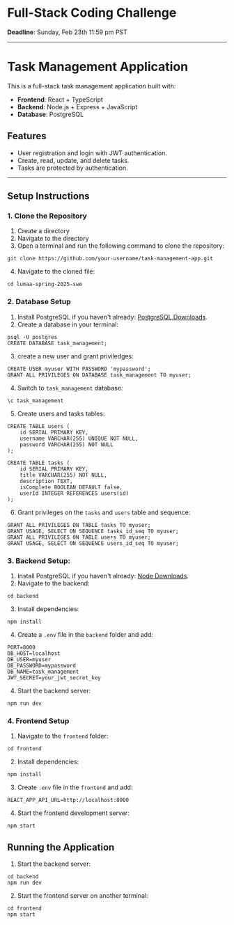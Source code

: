 # Full-Stack Coding Challenge

**Deadline**: Sunday, Feb 23th 11:59 pm PST

---

# Task Management Application

This is a full-stack task management application built with:
- **Frontend**: React + TypeScript
- **Backend**: Node.js + Express + JavaScript
- **Database**: PostgreSQL

## Features
- User registration and login with JWT authentication.
- Create, read, update, and delete tasks.
- Tasks are protected by authentication.

---

## Setup Instructions

### 1. Clone the Repository
1. Create a directory
2. Navigate to the directory
3. Open a terminal and run the following command to clone the repository:
```
git clone https://github.com/your-username/task-management-app.git
```
4. Navigate to the cloned file:
```
cd lumaa-spring-2025-swe
```

### 2. Database Setup
1. Install PostgreSQL if you haven't already: [PostgreSQL Downloads](https://www.postgresql.org/download/).
2. Create a database in your terminal:
```
psql -U postgres
CREATE DATABASE task_management;
```
3. create a new user and grant priviledges:
```
CREATE USER myuser WITH PASSWORD 'mypassword';
GRANT ALL PRIVILEGES ON DATABASE task_management TO myuser;
```
4. Switch to `task_management` database:
```
\c task_management
```

5. Create users and tasks tables:
```
CREATE TABLE users (
    id SERIAL PRIMARY KEY,
    username VARCHAR(255) UNIQUE NOT NULL,
    password VARCHAR(255) NOT NULL
);

CREATE TABLE tasks (
    id SERIAL PRIMARY KEY,
    title VARCHAR(255) NOT NULL,
    description TEXT,
    isComplete BOOLEAN DEFAULT false,
    userId INTEGER REFERENCES users(id)
);
```

6. Grant privileges on the `tasks` and `users` table and sequence:
```
GRANT ALL PRIVILEGES ON TABLE tasks TO myuser;
GRANT USAGE, SELECT ON SEQUENCE tasks_id_seq TO myuser;
GRANT ALL PRIVILEGES ON TABLE users TO myuser;
GRANT USAGE, SELECT ON SEQUENCE users_id_seq TO myuser;
```

### 3. Backend Setup:
1. Install PostgreSQL if you haven't already: [Node Downloads](https://node.js.org/en).
2. Navigate to the backend:
```
cd backend
```
3. Install dependencies:
```
npm install
```
4. Create a `.env` file in the `backend` folder and add:
```
PORT=8000
DB_HOST=localhost
DB_USER=myuser
DB_PASSWORD=mypassword
DB_NAME=task_management
JWT_SECRET=your_jwt_secret_key
```
4. Start the backend server:
```
npm run dev
```

### 4. Frontend Setup

1. Navigate to the `frontend` folder:
```
cd frontend
```
2. Install dependencies:
```
npm install
```
3. Create `.env` file in the `frontend` and add:
```
REACT_APP_API_URL=http://localhost:8000
```
4. Start the frontend development server:
```
npm start
```

## Running the Application
1. Start the backend server:
```
cd backend
npm run dev
```
2. Start the frontend server on another terminal:
```
cd frontend
npm start
```